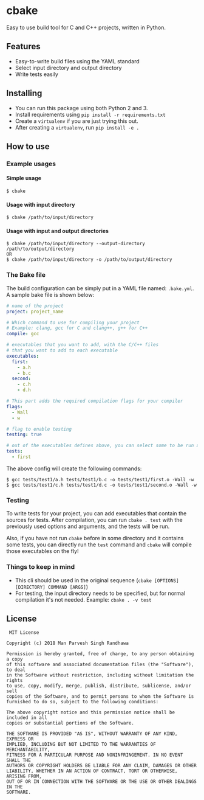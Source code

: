 # cbake
Easy to use build tool for C and C++ projects, written in Python.

## Features
- Easy-to-write build files using the YAML standard
- Select input directory and output directory
- Write tests easily

## Installing
- You can run this package using both Python 2 and 3.
- Install requirements using `pip install -r requirements.txt`
- Create a `virtualenv` if you are just trying this out.
- After creating a `virtualenv`, run `pip install -e .`

## How to use

### Example usages

#### Simple usage
```
$ cbake
```

#### Usage with input directory
```
$ cbake /path/to/input/directory
```

#### Usage with input and output directories
```
$ cbake /path/to/input/directory --output-directory /path/to/output/directory
OR
$ cbake /path/to/input/directory -o /path/to/output/directory
```

### The Bake file
The build configuration can be simply put in a YAML file named: `.bake.yml`. A sample bake file is shown below:

```yaml
# name of the project
project: project_name

# Which command to use for compiling your project
# Example: clang, gcc for C and clang++, g++ for C++ 
compile: gcc

# executables that you want to add, with the C/C++ files
# that you want to add to each executable
executables:
  first:
    - a.h
    - b.c
  second:
    - c.h
    - d.h

# This part adds the required compilation flags for your compiler
flags:
  - Wall
  - w

# flag to enable testing 
testing: true

# out of the executables defines above, you can select some to be run as tests like shown below
tests:
  - first
```

The above config will create the following commands:
```
$ gcc tests/test1/a.h tests/test1/b.c -o tests/test1/first.o -Wall -w
$ gcc tests/test1/c.h tests/test1/d.c -o tests/test1/second.o -Wall -w
```

### Testing
To write tests for your project, you can add executables that contain the sources for tests. After compilation, you can run `cbake . test` with the previously used options and arguments, and the tests will be run. 

Also, if you have not run `cbake` before in some directory and it contains some tests, you can directly run the `test` command and `cbake` will compile those executables on the fly!

### Things to keep in mind
- This cli should be used in the original sequence (`cbake [OPTIONS] [DIRECTORY] COMMAND [ARGS]`)
- For testing, the input directory needs to be specified, but for normal compilation it's not needed. Example: `cbake . -v test`

## License
```
 MIT License

Copyright (c) 2018 Man Parvesh Singh Randhawa

Permission is hereby granted, free of charge, to any person obtaining a copy
of this software and associated documentation files (the "Software"), to deal
in the Software without restriction, including without limitation the rights
to use, copy, modify, merge, publish, distribute, sublicense, and/or sell
copies of the Software, and to permit persons to whom the Software is
furnished to do so, subject to the following conditions:

The above copyright notice and this permission notice shall be included in all
copies or substantial portions of the Software.

THE SOFTWARE IS PROVIDED "AS IS", WITHOUT WARRANTY OF ANY KIND, EXPRESS OR
IMPLIED, INCLUDING BUT NOT LIMITED TO THE WARRANTIES OF MERCHANTABILITY,
FITNESS FOR A PARTICULAR PURPOSE AND NONINFRINGEMENT. IN NO EVENT SHALL THE
AUTHORS OR COPYRIGHT HOLDERS BE LIABLE FOR ANY CLAIM, DAMAGES OR OTHER
LIABILITY, WHETHER IN AN ACTION OF CONTRACT, TORT OR OTHERWISE, ARISING FROM,
OUT OF OR IN CONNECTION WITH THE SOFTWARE OR THE USE OR OTHER DEALINGS IN THE
SOFTWARE.
```
